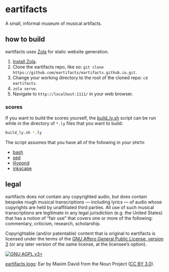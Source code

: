 # eartifacts

A small, informal museum of musical artifacts.

## how to build

eartifacts uses [Zola](https://www.getzola.org/) for static website generation.

1. [Install Zola][install-zola].
2. Clone the eartifacts repo, like so:
   `git clone https://github.com/eartifacts/eartifacts.github.io.git`.
3. Change your working directory to the root of the cloned repo:
   `cd eartifacts`.
4. `zola serve`.
5. Navigate to `http://localhost:1111/` in your web browser.

### scores

If you want to build the scores yourself, the [build_ly.sh](build_ly.sh) script
can be run while in the directory of `*.ly` files that you want to build:

```bash
build_ly.sh *.ly
```

The script assumes that you have all of the following in your `$PATH`:

- [bash](https://www.gnu.org/software/bash/)
- [sed](https://en.wikipedia.org/wiki/Sed)
- [lilypond](http://lilypond.org/)
- [inkscape](https://inkscape.org/)

## legal

eartifacts does not contain any copyrighted audio, but does contain bespoke
rough musical transcriptions &mdash; including lyrics &mdash; of audio whose
copyrights are held by unaffiliated third parties. All use of such musical
transcriptions are legitimate in any legal jurisdiction (e.g. the United
States) that has a notion of &ldquo;fair use&rdquo; that covers one or more of
the following: commentary, criticism, research, scholarship.

Copyrightable (and/or patentable) content that is original to eartifacts is
licensed under the terms of the [GNU Affero General Public License, version
3](https://www.gnu.org/licenses/agpl-3.0.html) (or any later version of the
same license, at the licensee&rsquo;s option).

[![GNU AGPL v3+](https://www.gnu.org/graphics/agplv3-with-text-162x68.png
"GNU AGPL v3+")](https://www.gnu.org/licenses/agpl-3.0.html)

[eartifacts logo](static/img/eartifacts.svg): Ear by Maxim David from the Noun
Project ([CC BY 3\.0](https://creativecommons.org/licenses/by/3.0/)).

[install-zola]: https://www.getzola.org/documentation/getting-started/installation/
